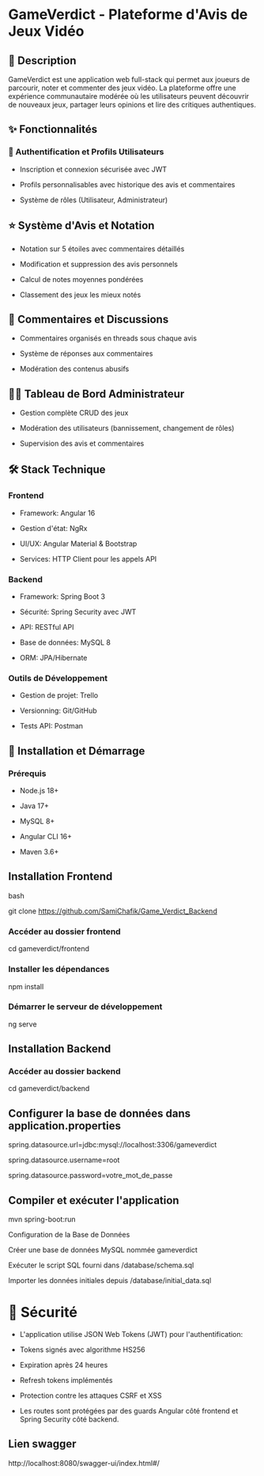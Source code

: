 # GameVerdict - Plateforme d'Avis de Jeux Vidéo

## 📖 Description
GameVerdict est une application web full-stack qui permet aux joueurs de parcourir, noter et commenter des jeux vidéo. La plateforme offre une expérience communautaire modérée où les utilisateurs peuvent découvrir de nouveaux jeux, partager leurs opinions et lire des critiques authentiques.

## ✨ Fonctionnalités
### 🔐 Authentification et Profils Utilisateurs
* Inscription et connexion sécurisée avec JWT

* Profils personnalisables avec historique des avis et commentaires

* Système de rôles (Utilisateur, Administrateur)

## ⭐ Système d'Avis et Notation
* Notation sur 5 étoiles avec commentaires détaillés

* Modification et suppression des avis personnels

* Calcul de notes moyennes pondérées

* Classement des jeux les mieux notés

## 💬 Commentaires et Discussions
* Commentaires organisés en threads sous chaque avis

* Système de réponses aux commentaires

* Modération des contenus abusifs

## 👨‍💻 Tableau de Bord Administrateur
* Gestion complète CRUD des jeux

* Modération des utilisateurs (bannissement, changement de rôles)

* Supervision des avis et commentaires

## 🛠️ Stack Technique
### Frontend
* Framework: Angular 16

* Gestion d'état: NgRx

* UI/UX: Angular Material & Bootstrap

* Services: HTTP Client pour les appels API

### Backend
* Framework: Spring Boot 3

* Sécurité: Spring Security avec JWT

* API: RESTful API

* Base de données: MySQL 8

* ORM: JPA/Hibernate

### Outils de Développement
* Gestion de projet: Trello

* Versionning: Git/GitHub

* Tests API: Postman

## 🚀 Installation et Démarrage
### Prérequis
* Node.js 18+

* Java 17+

* MySQL 8+

* Angular CLI 16+

* Maven 3.6+

## Installation Frontend
bash

git clone https://github.com/SamiChafik/Game_Verdict_Backend

### Accéder au dossier frontend
cd gameverdict/frontend

### Installer les dépendances
npm install

### Démarrer le serveur de développement
ng serve
## Installation Backend
### Accéder au dossier backend
cd gameverdict/backend

## Configurer la base de données dans application.properties
spring.datasource.url=jdbc:mysql://localhost:3306/gameverdict

spring.datasource.username=root

spring.datasource.password=votre_mot_de_passe

## Compiler et exécuter l'application
mvn spring-boot:run

Configuration de la Base de Données

Créer une base de données MySQL nommée gameverdict

Exécuter le script SQL fourni dans /database/schema.sql

Importer les données initiales depuis /database/initial_data.sql

# 🔐 Sécurité
* L'application utilise JSON Web Tokens (JWT) pour l'authentification:

* Tokens signés avec algorithme HS256

* Expiration après 24 heures

* Refresh tokens implémentés

* Protection contre les attaques CSRF et XSS

* Les routes sont protégées par des guards Angular côté frontend et Spring Security côté backend.

## Lien swagger
http://localhost:8080/swagger-ui/index.html#/
